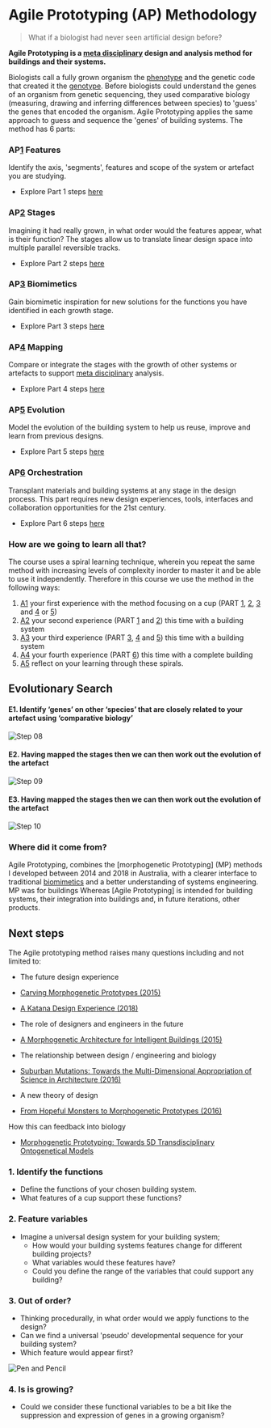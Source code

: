 # Agile Prototyping (AP) Methodology
>What if a biologist had never seen artificial design before?

**Agile Prototyping is a [meta disciplinary] design and analysis method for buildings and their systems.**

Biologists call a fully grown organism the [phenotype] and the genetic code that created it the [genotype]. Before biologists could understand the genes of an organism from genetic sequencing, they used comparative biology (measuring, drawing and inferring differences between species) to 'guess' the genes that encoded the organism. Agile Prototyping applies the same approach to guess and sequence the 'genes' of building systems. The method has 6 parts:

### AP[1] Features
Identify the axis, 'segments', features and scope of the system or artefact you are studying.
- Explore Part 1 steps [here](/Agile/Methodology/01)

### AP[2] Stages
Imagining it had really grown, in what order would the features appear, what is their function? The stages allow us to translate linear design space into multiple parallel reversible tracks.
- Explore Part 2 steps [here](/Agile/Methodology/02)

### AP[3] Biomimetics
Gain biomimetic inspiration for new solutions for the functions you have identified in each growth stage.
- Explore Part 3 steps [here](/Agile/Methodology/03)

### AP[4] Mapping
Compare or integrate the stages with the growth of other systems or artefacts to support [meta disciplinary] analysis.
- Explore Part 4 steps [here](/Agile/Methodology/04)

### AP[5] Evolution
Model the evolution of the building system to help us reuse, improve and learn from previous designs.
- Explore Part 5 steps [here](/Agile/Methodology/05)

### AP[6] Orchestration
Transplant materials and building systems at any stage in the design process. This part requires new design experiences, tools, interfaces and collaboration opportunities for the 21st century.
- Explore Part 6 steps [here](/Agile/Methodology/06)

### How are we going to learn all that?
The course uses a spiral learning technique, wherein you repeat the same method with increasing levels of complexity inorder to master it and be able to use it independently. 
Therefore in this course we use the method in the following ways:

1. [A1] your first experience with the method focusing on a cup (PART [1], [2], [3] and [4] or [5])
2. [A2] your second experience (PART [1] and [2]) this time with a building system
3. [A3] your third experience (PART [3], [4] and [5]) this time with a building system
4. [A4] your fourth experience (PART [6]) this time with a complete building
5. [A5] reflect on your learning through these spirals.




## Evolutionary Search

#### E1. Identify ‘genes’ on other ‘species’ that are closely related to your artefact using ‘comparative biology’

![Step 08](/Agile/img/Methodology/08.PNG)

#### E2. Having mapped the stages then we can then work out the evolution of the artefact

![Step 09](/Agile/img/Methodology/09.PNG)

#### E3. Having mapped the stages then we can then work out the evolution of the artefact
![Step 10](/Agile/img/Methodology/09.PNG)

### Where did it come from?
Agile Prototyping, combines the [morphogenetic Prototyping] (MP) methods I developed between 2014 and 2018 in Australia, with a clearer interface to traditional [biomimetics] and a better understanding of systems engineering. MP was for buildings Whereas [Agile Prototyping] is intended for building systems, their integration into buildings and, in future iterations, other products.

## Next steps
The Agile prototyping method raises many questions including and not limited to:
* The future design experience
 * [Carving Morphogenetic Prototypes (2015)](https://www.researchgate.net/publication/282664175_MorphoCarve_Carving_Morphogenetic_Prototypes)
 * [A Katana Design Experience (2018)](https://www.researchgate.net/publication/323319333_A_Katana_Design_Experience)
* The role of designers and engineers in the future
 * [A Morphogenetic Architecture for Intelligent Buildings (2015)](https://www.researchgate.net/publication/268449100_A_Morphogenetic_Architecture_for_Intelligent_Buildings)

 * The relationship between design / engineering and biology
 * [Suburban Mutations: Towards the Multi-Dimensional Appropriation of Science in Architecture (2016)](https://www.researchgate.net/publication/311454828_Suburban_Mutations_Towards_the_Multi-Dimensional_Appropriation_of_Science_in_Architecture)

 * A new theory of design
 * [From Hopeful Monsters to Morphogenetic Prototypes (2016)](https://www.researchgate.net/publication/304613962_From_Hopeful_Monsters_to_Morphogenetic_Prototypes)

How this can feedback into biology
* [Morphogenetic Prototyping: Towards 5D Transdisciplinary Ontogenetical Models](https://www.researchgate.net/publication/283889718_Morphogenetic_Prototyping_Towards_5D_Transdisciplinary_Ontogenetical_Models)


### 1. Identify the functions
* Define the functions of your chosen building system.
* What features of a cup support these functions?

### 2. Feature variables
* Imagine a universal design system for your building system;
  * How would your building systems features change for different building projects?
  * What variables would these features have?
  * Could you define the range of the variables that could support any building?
 
### 3. Out of order?
* Thinking procedurally, in what order would we apply functions to the design?
* Can we find a universal 'pseudo' developmental sequence for your building system?
* Which feature would appear first?

![Pen and Pencil](/Agile/img/Pen_and_Pencil.png)

### 4. Is is growing?
* Could we consider these functional variables to be a bit like the suppression and expression of genes in a growing organism?


<!---

The Methodology is derived from future studies. rather than just speculate on what could be it uses the futures literature methods of 
* Forecasting (looking forward),
* Backcasting (identifying the implications for today on proposed future),
* Pastcasting (learning from the past)
* Recasting (aligning the past to the projected future)
Its process is described in the digram below:
![METHOD](https://github.com/timmcginley/Agile-Prototyping/assets/1415855/8d743541-73eb-4064-b199-5551860b1b1c)


## 1. Forecast *Futures*
We do this in [Assignment 1]. This part identifies the near, medium and long term futures that will provide the future context of the agile prototype. It has the following substeps:
* forecast future using 3 horizons framework
* This follows the **Design Gene Indentification Process (DGIP).**

## 2. Needs *Backcast*
We do this in [Assignment 2]. This part identifies the requirements of the future product / system in you defined future.

* identify the challenges of this future for a specific building system or product.
* This follows the **[Agile Future Design Plan (AFDP)]**.

## 3. Analyse *Pastcast*
We do this in [Assignment 3]. This part ['reverse engineers'] the selected system to develop a recomposable 'agile prototype'. It identifies the features of the systems and disconnects these from its context.

## 4. Change *Recast*
We do this in [Assignment 4]. Consider the link between the 'current' trajectory you defined for your prototype in the previous part and your future scenarios. Is your agile prototype aligned? if not can you align it?

## Reflect
We do this in [Assignment 5]. Does the Prototype support the future? In the end is it a future that you want? would you change this? what does this mean for the building systems that we design today. 

-->

<!-- LINKS -->

[A1]: /Agile/Assignments/A1
[A2]: /Agile/Assignments/A2
[A3]: /Agile/Assignments/A3
[A4]: /Agile/Assignments/A4
[A5]: /Agile/Assignments/A5

[1]: /Agile/Methodology/01
[2]: /Agile/Methodology/02
[3]: /Agile/Methodology/03
[4]: /Agile/Methodology/04
[5]: /Agile/Methodology/05
[6]: /Agile/Methodology/06



[meta disciplinary]: /Agile/Concepts/MetaDisciplinary
['reverse engineers']: /Agile/Concepts/ReverseEngineer
[Agile Future Design Plan (AFDP)]: /Agile/Concepts/AFDP
[phenotype]: /Agile/Concepts/Phenotype
[genotype]: /Agile/Concepts/Genotype
[biomimetics]: /Agile/Concepts/Biomimetics

[seahorse]: /https://asknature.org/strategy/the-seahorse-has-a-square-tail-to-help-it-grip-objects/
